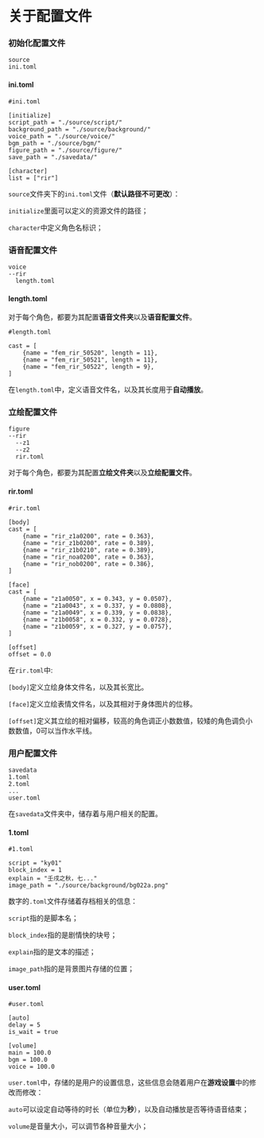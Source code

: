# 关于配置文件

### 初始化配置文件

```
source
ini.toml
```

#### ini.toml

```
#ini.toml

[initialize]
script_path = "./source/script/"
background_path = "./source/background/"
voice_path = "./source/voice/"
bgm_path = "./source/bgm/"
figure_path = "./source/figure/"
save_path = "./savedata/"

[character]
list = ["rir"]
```
```source```文件夹下的```ini.toml```文件（**默认路径不可更改**）：

```initialize```里面可以定义的资源文件的路径；

```character```中定义角色名标识；

### 语音配置文件

```
voice
--rir
  length.toml
```

#### length.toml

对于每个角色，都要为其配置**语音文件夹**以及**语音配置文件**。
```
#length.toml

cast = [
    {name = "fem_rir_50520", length = 11},
    {name = "fem_rir_50521", length = 11},
    {name = "fem_rir_50522", length = 9},
]
```
在```length.toml```中，定义语音文件名，以及其长度用于**自动播放**。

### 立绘配置文件

```
figure
--rir
  --z1
  --z2
  rir.toml
```
对于每个角色，都要为其配置**立绘文件夹**以及**立绘配置文件**。

#### rir.toml
```
#rir.toml

[body]
cast = [
    {name = "rir_z1a0200", rate = 0.363},
    {name = "rir_z1b0200", rate = 0.389},
    {name = "rir_z1b0210", rate = 0.389},
    {name = "rir_noa0200", rate = 0.363},
    {name = "rir_nob0200", rate = 0.386},
]

[face]
cast = [
    {name = "z1a0050", x = 0.343, y = 0.0507},
    {name = "z1a0043", x = 0.337, y = 0.0808},
    {name = "z1a0049", x = 0.339, y = 0.0838},
    {name = "z1b0058", x = 0.332, y = 0.0728},
    {name = "z1b0059", x = 0.327, y = 0.0757},
]

[offset]
offset = 0.0
```
在```rir.toml```中:

```[body]```定义立绘身体文件名，以及其长宽比。

```[face]```定义立绘表情文件名，以及其相对于身体图片的位移。

```[offset]```定义其立绘的相对偏移，较高的角色调正小数数值，较矮的角色调负小数数值，0可以当作水平线。

### 用户配置文件

```
savedata
1.toml
2.toml
...
user.toml
```
在```savedata```文件夹中，储存着与用户相关的配置。

#### 1.toml

```
#1.toml

script = "ky01"
block_index = 1
explain = "壬戌之秋，七..."
image_path = "./source/background/bg022a.png"
```

数字的```.toml```文件存储着存档相关的信息：

```script```指的是脚本名；

```block_index```指的是剧情快的块号；

```explain```指的是文本的描述；

```image_path```指的是背景图片存储的位置；

#### user.toml

```
#user.toml

[auto]
delay = 5
is_wait = true

[volume]
main = 100.0
bgm = 100.0
voice = 100.0
```

```user.toml```中，存储的是用户的设置信息，这些信息会随着用户在**游戏设置**中的修改而修改：

```auto```可以设定自动等待的时长（单位为**秒**），以及自动播放是否等待语音结束；

```volume```是音量大小，可以调节各种音量大小；
